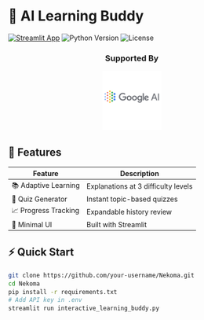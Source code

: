 # 🤖 AI Learning Buddy 

[![Streamlit App](https://static.streamlit.io/badges/streamlit_badge_black_white.svg)](https://your-app.streamlit.app)
![Python Version](https://img.shields.io/badge/python-3.9%2B-blue)
![License](https://img.shields.io/badge/license-Apache-green)

<div align="center">
  <h3>Supported By</h3>
  <img src="media/google-ai-logo.png.png" width="120" alt="Google Cloud">
</div>


## 🚀 Features

| Feature               | Description                                                                 |
|-----------------------|-----------------------------------------------------------------------------|
| 📚 Adaptive Learning  | Explanations at 3 difficulty levels                                         |
| 🧩 Quiz Generator     | Instant topic-based quizzes                                                 |
| 📈 Progress Tracking  | Expandable history review                                                   |
| 🎨 Minimal UI         | Built with Streamlit                                                        |

## ⚡ Quick Start

```bash
git clone https://github.com/your-username/Nekoma.git
cd Nekoma
pip install -r requirements.txt
# Add API key in .env
streamlit run interactive_learning_buddy.py
